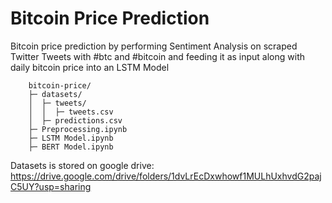# Bitcoin Price Prediction

Bitcoin price prediction by performing Sentiment Analysis on scraped Twitter Tweets with #btc and #bitcoin and feeding it as input along with daily bitcoin price into an LSTM Model

        bitcoin-price/
        ├─ datasets/
        │  ├─ tweets/
        │  │  ├─ tweets.csv
        │  ├─ predictions.csv
        ├─ Preprocessing.ipynb
        ├─ LSTM Model.ipynb
        ├─ BERT Model.ipynb


Datasets is stored on google drive: https://drive.google.com/drive/folders/1dvLrEcDxwhowf1MULhUxhvdG2pajC5UY?usp=sharing